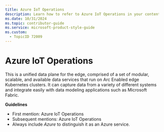 ```yaml
---
title: Azure IoT Operations
description: Learn how to refer to Azure IoT Operations in your content.
ms.date: 10/31/2024
ms.topic: contributor-guide
ms.service: microsoft-product-style-guide
ms.custom:
  - TopicID 72009
---
```



# Azure IoT Operations

This is a unified data plane for the edge, comprised of a set of modular, scalable, and available data services that run on Arc Enabled edge Kubernetes clusters. It can capture data from a variety of different systems and integrate easily with data modeling applications such as Microsoft Fabric.

**Guidelines**

- First mention: Azure IoT Operations
- Subsequent mentions: Azure IoT Operations
- Always include *Azure* to distinguish it as an Azure service.

